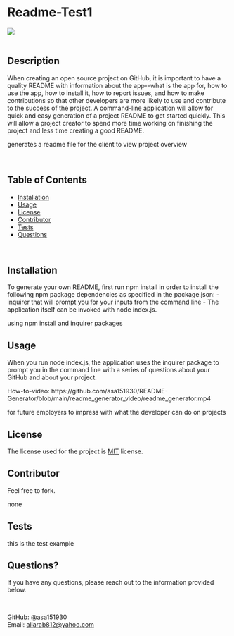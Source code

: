 # Readme-Test1 <br>

<img src="https://img.shields.io/badge/License-MIT-red.svg">
<br></br>

<h2>Description</h2> 
When creating an open source project on GitHub, it is important to have a quality README with information about the app--what is the app for, how to use the app, how to install it, how to report issues, and how to make contributions so that other developers are more likely to use and contribute to the success of the project. A command-line application will allow for quick and easy generation of a project README to get started quickly.
 This will allow a project creator to spend more time working on finishing the project and less time creating a good README.
<p>generates a readme file for the client to view project overview</p>
<br>

<h2>Table of Contents</h2>
  <ul> 
   <li><a href="#Installation">Installation</a></li> 
   <li><a href="#Usage">Usage</a></li>   
   <li><a href="#License">License</a></li>   
   <li><a href="#Contributor">Contributor</a></li>   
   <li><a href="#Tests">Tests</a></li>   
   <li><a href="#Questions">Questions</a></li>                         
  </ul> <br>

  <h2 id="Installation">Installation</h2>  
  To generate your own README, first run npm install in order to install the following npm package dependencies as specified in the package.json:
  - inquirer that will prompt you for your inputs from the command line
  - The application itself can be invoked with node index.js. 

  <p>using npm install and inquirer packages</p>
 
  <h2 id="Usage">Usage</h2>
  <p> When you run node index.js, the application uses the inquirer package to prompt you in the command line with a series of questions about your GitHub and about your project. </p>
  How-to-video: https://github.com/asa151930/README-Generator/blob/main/readme_generator_video/readme_generator.mp4 <br>

  <p>for future employers to impress with what the developer can do on projects</p>

  <h2 id="License">License</h2>
  <p>The license used for the project is <a href="./README.md">MIT</a> license.</p>
  
  <h2 id="Contributor">Contributor</h2>
  <p> Feel free to fork. </p>
  <p>none</p>

  <h2 id="Tests">Tests</h2>
  <p>this is the test example</p>
  
  <h2 id="Questions">Questions?</h2> 
  <p>If you have any questions, please reach out to the information provided below. </p> <br>
  
  GitHub: @asa151930 <br>
  Email: aliarab812@yahoo.com